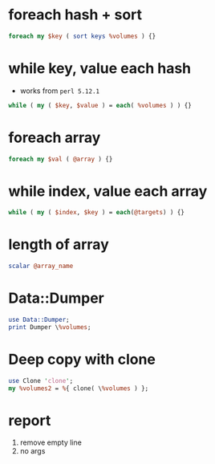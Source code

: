 # foreach hash + sort

```pl
foreach my $key ( sort keys %volumes ) {}
```

# while key, value each hash

- works from `perl 5.12.1`

```pl
while ( my ( $key, $value ) = each( %volumes ) ) {}
```

# foreach array

```pl
foreach my $val ( @array ) {}
```

# while index, value each array

```pl
while ( my ( $index, $key ) = each(@targets) ) {}
```

# length of array

```pl
scalar @array_name
```

# Data::Dumper

```pl
use Data::Dumper;
print Dumper \%volumes;
```

# Deep copy with clone

```pl
use Clone 'clone';
my %volumes2 = %{ clone( \%volumes ) };
```

  <!-- # if size > 32
  #     if free > 32
  #         find free 32
  #         size - 32,
  #         volume - 32
  #         filename, 32
  #         recur
  #     else
  #         return false
  # else
  #     if free > size
  #         size = 0
  #         volumn - size
  #         filename, size
  #     else
  #         return false
  #     return done -->

# report

1. remove empty line
2. no args
